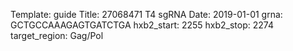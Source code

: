 Template: guide
Title: 27068471 T4 sgRNA
Date: 2019-01-01
grna: GCTGCCAAAGAGTGATCTGA
hxb2_start: 2255
hxb2_stop: 2274
target_region: Gag/Pol
